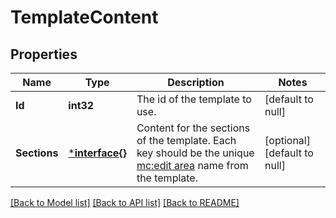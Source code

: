 # TemplateContent

## Properties
Name | Type | Description | Notes
------------ | ------------- | ------------- | -------------
**Id** | **int32** | The id of the template to use. | [default to null]
**Sections** | [***interface{}**](interface{}.md) | Content for the sections of the template. Each key should be the unique [mc:edit area](https://mailchimp.com/help/create-editable-content-areas-with-mailchimps-template-language/) name from the template. | [optional] [default to null]

[[Back to Model list]](../README.md#documentation-for-models) [[Back to API list]](../README.md#documentation-for-api-endpoints) [[Back to README]](../README.md)

